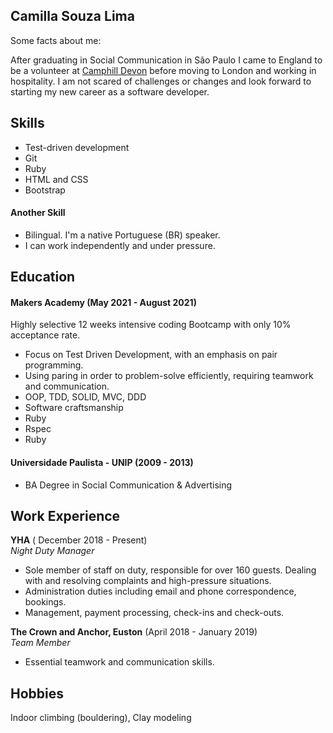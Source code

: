 ## Camilla Souza Lima

Some facts about me:

After graduating in Social Communication in São Paulo I came to England to be a volunteer at <a href="https://www.camphilldevon.org.uk/">Camphill Devon</a> before moving to London and working in hospitality.
I am not scared of challenges or changes and look forward to starting my new career as a software developer.


## Skills

- Test-driven development
- Git
- Ruby
- HTML and CSS
- Bootstrap



#### Another Skill



- Bilingual. I'm a native Portuguese (BR) speaker.
- I can work independently and under pressure.


## Education

#### Makers Academy (May 2021 - August 2021)
Highly selective 12 weeks intensive coding Bootcamp with only 10% acceptance rate.

- Focus on Test Driven Development, with an emphasis on pair programming.
- Using paring in order to problem-solve efficiently, requiring teamwork and communication.
- OOP, TDD, SOLID, MVC, DDD
- Software craftsmanship
- Ruby
- Rspec
- Ruby 


#### Universidade Paulista - UNIP (2009 - 2013)

- BA Degree in Social Communication & Advertising

## Work Experience

**YHA** ( December 2018 - Present)  
_Night Duty Manager_

- Sole member of staff on duty, responsible for over 160 guests. Dealing with and resolving complaints and high-pressure situations.
- Administration duties including email and phone correspondence, bookings.
- Management, payment processing, check-ins and check-outs.

**The Crown and Anchor, Euston** (April 2018 - January 2019)  
_Team Member_

- Essential teamwork and communication skills.

## Hobbies

Indoor climbing (bouldering),
Clay modeling
